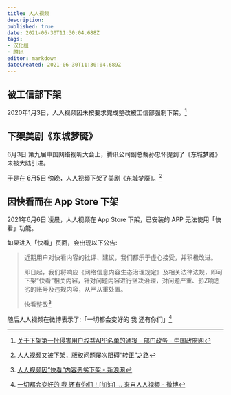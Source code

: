 ```yaml
---
title: 人人视频
description: 
published: true
date: 2021-06-30T11:30:04.688Z
tags:
- 汉化组
- 腾讯
editor: markdown
dateCreated: 2021-06-30T11:30:04.689Z
---
```


## 被工信部下架

2020年1月3日，人人视频因未按要求完成整改被工信部强制下架。[^5466545]

[^5466545]: [关于下架第一批侵害用户权益APP名单的通报 - 部门政务 - 中国政府网](https://web.archive.org/web/20201127033742/http://www.gov.cn/xinwen/2020-01/04/content_5466545.htm)

## 下架美剧《东城梦魇》

6月3日 第九届中国网络视听大会上，腾讯公司副总裁孙忠怀提到了《东城梦魇》未被大陆引进。

于是在 6月5日 傍晚，人人视频下架了美剧《东城梦魇》。[^dldcmy]

[^dldcmy]: [人人视频又被下架，版权问题屡次阻碍“转正”之路](https://web.archive.org/web/20210630033526/https://www.time-weekly.com/wap-article/281901)

## 因快看而在 App Store 下架

2021年6月6日 凌晨，人人视频在 App Store 下架，已安装的 APP 无法使用「快看」功能。

如果进入「快看」页面，会出现以下公告:

> 近期用户对快看内容的批评、建议，我们都乐于虚心接受，并积极改进。
>
> 即日起，我们将响应《网络信息内容生态治理规定》及相关法律法规，即可下架“快看”相关内容，针对问题内容进行坚决治理，对问题严重、影Z响恶劣的账号及违规内容，从严从重处置。
>
> 快看整改[^kkzgnr]

[^kkzgnr]: [人人视频因“快看”内容恶劣下架 - 新浪网](https://web.archive.org/web/20210629140739/https://finance.sina.com.cn/tech/2021-06-06/doc-ikqcfnaz9401811.shtml)

随后人人视频在微博表示了:「一切都会变好的 我 还有你们」[^rrspwb]

[^rrspwb]: [一切都会变好的 我 还有你们！[加油] ... 来自人人视频 - 微博](https://archive.is/MVP6r "https://weibo.com/5375583682/KiVq5zcZt")
